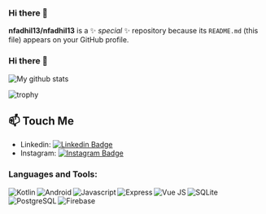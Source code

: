 ### Hi there 👋

**nfadhil13/nfadhil13** is a ✨ _special_ ✨ repository because its `README.md` (this file) appears on your GitHub profile.

### Hi there 👋

![My github stats](https://github-readme-stats.vercel.app/api?username=nfadhil13)

![trophy](https://github-profile-trophy.vercel.app/?username=nfadhil13&theme=onedark&margin-w=15&&title=MultiLanguage,Commit,Followers,Repositories)


## 📫 Touch Me
- Linkedin: 
[![Linkedin Badge](https://img.shields.io/badge/-M%20Naufal%20F%20-blue?logo=Linkedin&logoColor=white&link=https://www.linkedin.com/in/naufal-fadhil-6a15171b4/)](https://www.linkedin.com/in/naufal-fadhil-6a15171b4/)
- Instagram: [![Instagram Badge](https://img.shields.io/badge/-nfadhil13-E4405F?logo=instagram&logoColor=white&link=https://instagram.com/palpadil/)](https://instagram.com/ilhamsyahids/)



### Languages and Tools:

<div>
  <img align="left" alt="Kotlin"   src="https://img.shields.io/badge/Android-3DDC84?style=for-the-badge&logo=android&logoColor=white"/>
  <img align="left" alt="Android"   src="https://img.shields.io/badge/Kotlin-0095D5?&style=for-the-badge&logo=kotlin&logoColor=white"/>
  <img align="left" alt="Javascript" src="https://img.shields.io/badge/JavaScript-323330?style=for-the-badge&logo=javascript&logoColor=F7DF1E"/>
  <img align="left" alt="Express"   src="https://img.shields.io/badge/Express.js-000000?style=for-the-badge&logo=express&logoColor=white"/>
  <img align="left" alt="Vue JS"  src="https://img.shields.io/badge/Vue.js-35495E?style=for-the-badge&logo=vue-dot-js&logoColor=4FC08D"/>
  <img align="left" alt="SQLite"   src="https://img.shields.io/badge/SQLite-07405E?style=for-the-badge&logo=sqlite&logoColor=white"/>
  <img align="left" alt="PostgreSQL"  src="https://img.shields.io/badge/PostgreSQL-316192?style=for-the-badge&logo=postgresql&logoColor=white"/>
  <img align="left" alt="Firebase"  src="https://img.shields.io/badge/firebase-ffca28?style=for-the-badge&logo=firebase&logoColor=black"/>
</div>




